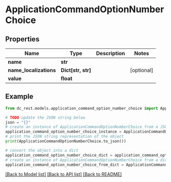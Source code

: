 # ApplicationCommandOptionNumberChoice


## Properties

Name | Type | Description | Notes
------------ | ------------- | ------------- | -------------
**name** | **str** |  | 
**name_localizations** | **Dict[str, str]** |  | [optional] 
**value** | **float** |  | 

## Example

```python
from dc_rest.models.application_command_option_number_choice import ApplicationCommandOptionNumberChoice

# TODO update the JSON string below
json = "{}"
# create an instance of ApplicationCommandOptionNumberChoice from a JSON string
application_command_option_number_choice_instance = ApplicationCommandOptionNumberChoice.from_json(json)
# print the JSON string representation of the object
print(ApplicationCommandOptionNumberChoice.to_json())

# convert the object into a dict
application_command_option_number_choice_dict = application_command_option_number_choice_instance.to_dict()
# create an instance of ApplicationCommandOptionNumberChoice from a dict
application_command_option_number_choice_from_dict = ApplicationCommandOptionNumberChoice.from_dict(application_command_option_number_choice_dict)
```
[[Back to Model list]](../README.md#documentation-for-models) [[Back to API list]](../README.md#documentation-for-api-endpoints) [[Back to README]](../README.md)


